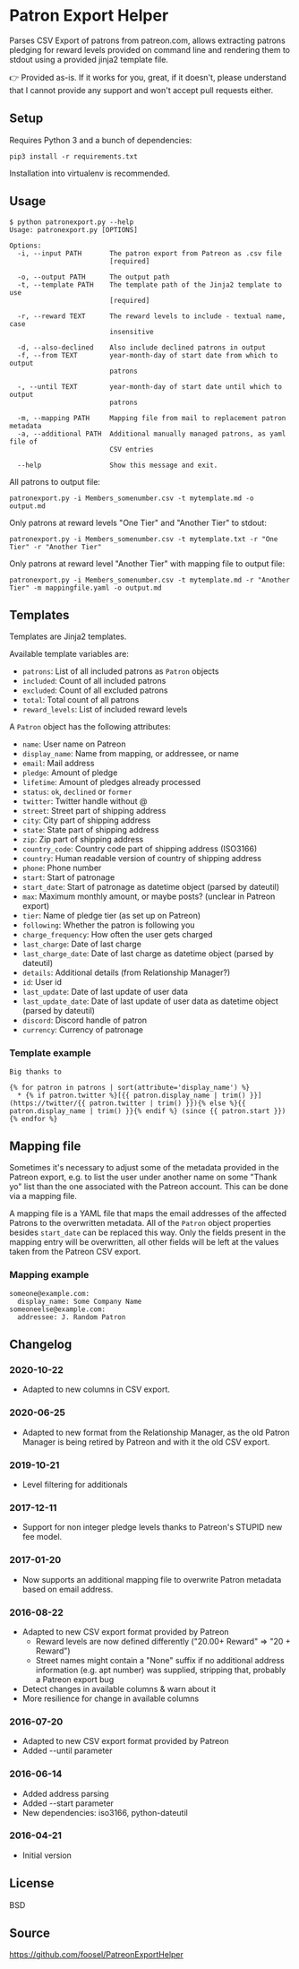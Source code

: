 # Patron Export Helper

Parses CSV Export of patrons from patreon.com, allows extracting patrons pledging for reward levels provided
on command line and rendering them to stdout using a provided jinja2 template file.

👉 Provided as-is. If it works for you, great, if it doesn't, please understand that I cannot provide any support and won't accept pull requests either.

## Setup

Requires Python 3 and a bunch of dependencies:

    pip3 install -r requirements.txt

Installation into virtualenv is recommended.

## Usage

```
$ python patronexport.py --help
Usage: patronexport.py [OPTIONS]

Options:
  -i, --input PATH       The patron export from Patreon as .csv file
                         [required]

  -o, --output PATH      The output path
  -t, --template PATH    The template path of the Jinja2 template to use
                         [required]

  -r, --reward TEXT      The reward levels to include - textual name, case
                         insensitive

  -d, --also-declined    Also include declined patrons in output
  -f, --from TEXT        year-month-day of start date from which to output
                         patrons

  -, --until TEXT        year-month-day of start date until which to output
                         patrons

  -m, --mapping PATH     Mapping file from mail to replacement patron metadata
  -a, --additional PATH  Additional manually managed patrons, as yaml file of
                         CSV entries

  --help                 Show this message and exit.
```

All patrons to output file:

    patronexport.py -i Members_somenumber.csv -t mytemplate.md -o output.md

Only patrons at reward levels "One Tier" and "Another Tier" to stdout:

    patronexport.py -i Members_somenumber.csv -t mytemplate.txt -r "One Tier" -r "Another Tier"

Only patrons at reward level "Another Tier" with mapping file to output file:

    patronexport.py -i Members_somenumber.csv -t mytemplate.md -r "Another Tier" -m mappingfile.yaml -o output.md

## Templates

Templates are Jinja2 templates.

Available template variables are:

  * `patrons`: List of all included patrons as `Patron` objects
  * `included`: Count of all included patrons
  * `excluded`: Count of all excluded patrons
  * `total`: Total count of all patrons
  * `reward_levels`: List of included reward levels

A `Patron` object has the following attributes:

  * `name`: User name on Patreon
  * `display_name`: Name from mapping, or addressee, or name
  * `email`: Mail address
  * `pledge`: Amount of pledge
  * `lifetime`: Amount of pledges already processed
  * `status`: `ok`, `declined` or `former`
  * `twitter`: Twitter handle without @
  * `street`: Street part of shipping address
  * `city`: City part of shipping address
  * `state`: State part of shipping address
  * `zip`: Zip part of shipping address
  * `country_code`: Country code part of shipping address (ISO3166)
  * `country`: Human readable version of country of shipping address
  * `phone`: Phone number
  * `start`: Start of patronage
  * `start_date`: Start of patronage as datetime object (parsed by dateutil)
  * `max`: Maximum monthly amount, or maybe posts? (unclear in Patreon export)
  * `tier`: Name of pledge tier (as set up on Patreon)
  * `following`: Whether the patron is following you
  * `charge_frequency`: How often the user gets charged
  * `last_charge`: Date of last charge
  * `last_charge_date`: Date of last charge as datetime object (parsed by dateutil)
  * `details`: Additional details (from Relationship Manager?)
  * `id`: User id
  * `last_update`: Date of last update of user data
  * `last_update_date`: Date of last update of user data as datetime object (parsed by dateutil)
  * `discord`: Discord handle of patron
  * `currency`: Currency of patronage

### Template example

```
Big thanks to

{% for patron in patrons | sort(attribute='display_name') %}
  * {% if patron.twitter %}[{{ patron.display_name | trim() }}](https://twitter/{{ patron.twitter | trim() }}){% else %}{{ patron.display_name | trim() }}{% endif %} (since {{ patron.start }})
{% endfor %}

```

## Mapping file

Sometimes it's necessary to adjust some of the metadata provided in the Patreon export, e.g. to list the user
under another name on some "Thank yo" list than the one associated with the Patreon account. This can be done
via a mapping file.

A mapping file is a YAML file that maps the email addresses of the affected Patrons to the overwritten metadata.
All of the `Patron` object properties besides `start_date` can be replaced this way. Only the fields present
in the mapping entry will be overwritten, all other fields will be left at the values taken from the
Patreon CSV export.

### Mapping example

```
someone@example.com:
  display_name: Some Company Name
someoneelse@example.com:
  addressee: J. Random Patron
```

## Changelog

### 2020-10-22

  * Adapted to new columns in CSV export.

### 2020-06-25

  * Adapted to new format from the Relationship Manager, as the old Patron Manager is being retired by Patreon and with
    it the old CSV export.

### 2019-10-21

  * Level filtering for additionals

### 2017-12-11

  * Support for non integer pledge levels thanks to Patreon's STUPID new fee model.

### 2017-01-20

  * Now supports an additional mapping file to overwrite Patron metadata based on
    email address.

### 2016-08-22

  * Adapted to new CSV export format provided by Patreon
    * Reward levels are now defined differently ("20.00+ Reward" => "20 + Reward")
    * Street names might contain a "None" suffix if no additional address information (e.g. apt number) was supplied, stripping that, probably a Patreon export bug
  * Detect changes in available columns & warn about it
  * More resilience for change in available columns

### 2016-07-20

  * Adapted to new CSV export format provided by Patreon
  * Added --until parameter

### 2016-06-14

  * Added address parsing
  * Added --start parameter
  * New dependencies: iso3166, python-dateutil

### 2016-04-21

  * Initial version

## License

BSD

## Source

https://github.com/foosel/PatreonExportHelper
